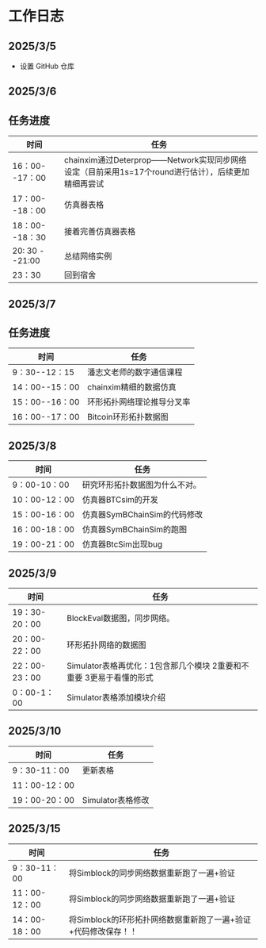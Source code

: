 # 工作日志

## 2025/3/5
- 设置 GitHub 仓库

## 2025/3/6



## 任务进度
| 时间                    | 任务  
|----------------         |--------
|16：00--17：00           |   chainxim通过Deterprop——Network实现同步网络设定（目前采用1s=17个round进行估计），后续更加精细再尝试
|17：00--18：00           |   仿真器表格
|18：00--18：30           |   接着完善仿真器表格
|20: 30 --21:00           |   总结网络实例
|23：30                   |回到宿舍


## 2025/3/7



## 任务进度
| 时间                    | 任务  
|----------------         |--------
|9：30--12：15           |   潘志文老师的数字通信课程
|14：00--15：00           |chainxim精细的数据仿真
|15：00--16：00           |环形拓扑网络理论推导分叉率
|16：00--17：00           |Bitcoin环形拓扑数据图

## 2025/3/8
| 时间                    | 任务  
|----------------         |--------
|9：00-10：00             |研究环形拓扑数据图为什么不对。
|10：00-12：00            |仿真器BTCsim的开发
|15：00-16：00             |仿真器SymBChainSim的代码修改
|16：00-18：00             |仿真器SymBChainSim的跑图
|19：00-21：00             |仿真器BtcSim出现bug


## 2025/3/9
| 时间                    | 任务  
|----------------         |--------
|19：30-20：00             |BlockEval数据图，同步网络。
|20：00-22：00             |环形拓扑网络的数据图
|22：00-23：00             |Simulator表格再优化：1包含那几个模块 2重要和不重要   3更易于看懂的形式
|0：00-1：00               |Simulator表格添加模块介绍


## 2025/3/10
| 时间                    | 任务  
|----------------         |--------
|9：30-11：00             |更新表格
|11：00-12：00            |
|19：00-20：00            |Simulator表格修改

## 2025/3/15
| 时间                    | 任务  
|----------------         |--------
|9：30-11：00             |将Simblock的同步网络数据重新跑了一遍+验证
|11：00-12：00            |将Simblock的同步网络数据重新跑了一遍+验证
|14：00-18：00            |将Simblock的环形拓扑网络数据重新跑了一遍+验证+代码修改保存！！
